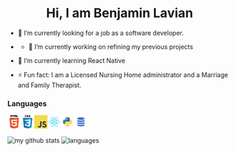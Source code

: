 # <div align="center"> Hi, I am Benjamin Lavian</div>
- 🔭 I’m currently looking for a job as a software developer. 
- - 🔭 I’m currently working on refining my previous projects
- 🌱 I’m currently learning  React Native



- ⚡ Fun fact: I am a Licensed Nursing Home administrator and a Marriage and Family Therapist.

### Languages
<img align="left" alt="HTML" height ="30px" width="30px" src="https://raw.githubusercontent.com/github/explore/80688e429a7d4ef2fca1e82350fe8e3517d3494d/topics/html/html.png"/>
<img align="left" alt="CSS" height ="30px" width="30px" src="https://raw.githubusercontent.com/github/explore/80688e429a7d4ef2fca1e82350fe8e3517d3494d/topics/css/css.png" />
<img align="left" alt="JavaScript" height ="30px" width="30px"src="https://raw.githubusercontent.com/github/explore/80688e429a7d4ef2fca1e82350fe8e3517d3494d/topics/javascript/javascript.png" />
<img align="left" alt="React" height ="30px" width="30px" src="https://raw.githubusercontent.com/github/explore/80688e429a7d4ef2fca1e82350fe8e3517d3494d/topics/react/react.png" />
<img align="left" alt="python" height ="30px" width="30px" src="https://raw.githubusercontent.com/github/explore/80688e429a7d4ef2fca1e82350fe8e3517d3494d/topics/python/python.png" />
<img align="left" alt="SQL" height ="30px" width="30px" src="https://raw.githubusercontent.com/github/explore/80688e429a7d4ef2fca1e82350fe8e3517d3494d/topics/sql/sql.png" />

<br />
<br />

 
<p align="left">
<img src="https://github-readme-stats.vercel.app/api?username=blavian&show_icons=true&count_private=true&theme=shades-of-purple" alt="my github stats" width="420"/>&nbsp;<img src="https://github-readme-stats.vercel.app/api/top-langs/?username=blavian&layout=compact&count_private=true&theme=shades-of-purple" alt="languages" height="165">
</p>















